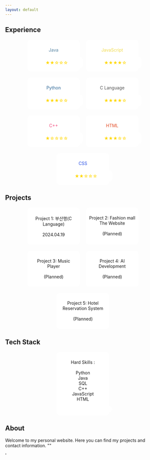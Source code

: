 ```yaml
---
layout: default
---
```



## Experience

<div class="skills-icons">
    <div class="java">
        <p>Java</p>
        <i class="fab fa-java"></i>
        <div class="rating">
            <span>★★☆☆☆</span>
        </div>
    </div>
    <div class="javascript">
        <p>JavaScript</p>
        <i class="fab fa-js"></i>
        <div class="rating">
            <span>★★★★☆</span>
        </div>
    </div>
    <div class="python">
        <p>Python</p>
        <i class="fab fa-python"></i>
        <div class="rating">
            <span>★★★☆☆</span>
        </div>
    </div>
    <div class="c-lang">
        <p>C Language</p>
        <i class="fab fa-cuttlefish"></i> <!-- Using cuttlefish icon for C language -->
        <div class="rating">
            <span>★★★★☆</span>
        </div>
    </div>
    <div class="cpp">
        <p>C++</p>
        <i class="fab fa-cuttlefish"></i> <!-- Using cuttlefish icon for C++ -->
        <div class="rating">
            <span>★☆☆☆☆</span>
        </div>
    </div>
    <div class="html5">
        <p>HTML</p>
        <i class="fab fa-html5"></i>
        <div class="rating">
            <span>★★★☆☆</span>
        </div>
    </div>
    <div class="css3">
        <p>CSS</p>
        <i class="fab fa-css3-alt"></i>
        <div class="rating">
            <span>★★☆☆☆</span>
        </div>
    </div>
</div>

## Projects

<div class="projects-list">
    <div>
        <p>Project 1: 부산행(C Language)<br><br>2024.04.19</p>
    </div>
    <div>
        <p>Project 2: Fashion mall The Website<br><br>(Planned)</p>
    </div>
    <div>
        <p>Project 3: Music Player<br><br>(Planned)</p>
    </div>
    <div>
        <p>Project 4: AI Development<br><br>(Planned)</p>
    </div>
    <div>
        <p>Project 5: Hotel Reservation System<br><br>(Planned)</p>
    </div>
</div>

## Tech Stack

<div class="job-role-list">
    <div>
        <p>Hard Skills : <br><br>Python<br>Java<br>SQL<br>C++<br>JavaScript<br>HTML</p>
        <div class="rating">
        </div>
    </div>
 </div>
    

<style>
    .skills-icons, .projects-list, .job-role-list {
        display: flex;
        justify-content: center;
        flex-wrap: wrap;
        gap: 20px;
        margin-top: 20px;
    }
    .skills-icons div, .projects-list div, .job-role-list div {
        background: #fff;
        border-radius: 10px;
        padding: 10px;
        width: 150px;
        text-align: center;
    }
    .skills-icons i {
        font-size: 2em;
    }
    .rating {
        margin-top: 10px;
    }
    .rating span {
        color: gold;
    }
    .java { color: #5382a1; }
    .javascript { color: #f0db4f; }
    .python { color: #306998; }
    .c-lang { color: #555555; }
    .cpp { color: #f34b7d; }
    .html5 { color: #e34c26; }
    .css3 { color: #264de4; }
</style>

## About
Welcome to my personal website. Here you can find my projects and contact information.
"<!-- rebuild -->" 
<!--
education&award : SK networks Family camp 17기 (2025.06 - 진행증)
Experiense (경험)
education : 학력, 학점
            성적우수생 선발 , 스터디, 튜터진행, 학과홍보
프로젝트 거북이, 부트캠에서 할 개인/팀 프로젝트 

자격증 (딴 순서대로)
네트워크관리사급(국가자격증)
ADSP
리눅스마스터 2급(국가자격증)
한국사능력검정시험 심화
디지털정보활용능력 고급(국가자격증)

contact : 블로그, 깃허브, 구글메일

-->'
